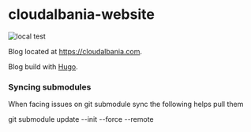 # cloudalbania-website

![local test](https://github.com/besmirzanaj/cloudalbania-website/actions/workflows/blank.yml/badge.svg)

Blog located at <https://cloudalbania.com>.

Blog build with [Hugo](https://cloudalbania.com/posts/2021-12-moving-to-hugo/).


### Syncing submodules

When facing issues on git submodule sync the following helps pull them

   git submodule update --init --force --remote
